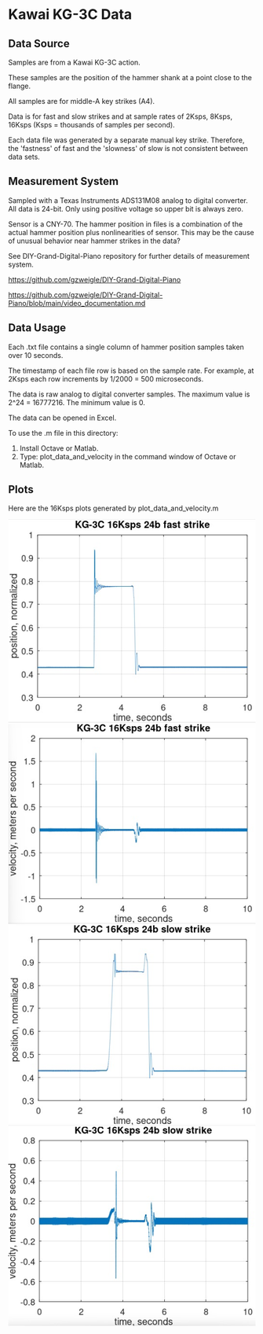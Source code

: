 # Kawai KG-3C Data

## Data Source

Samples are from a Kawai KG-3C action.

These samples are the position of the hammer shank at a point close to the flange.

All samples are for middle-A key strikes (A4).

Data is for fast and slow strikes and at sample rates of 2Ksps, 8Ksps, 16Ksps
(Ksps = thousands of samples per second).

Each data file was generated by a separate manual key strike.
Therefore, the 'fastness' of fast and the 'slowness' of slow is
not consistent between data sets.

## Measurement System

Sampled with a Texas Instruments ADS131M08 analog to digital converter.
All data is 24-bit. Only using positive voltage so upper bit is always zero.

Sensor is a CNY-70. The hammer position in files is a combination of the actual
hammer position plus nonlinearities of sensor. This may be the cause of unusual
behavior near hammer strikes in the data?

See DIY-Grand-Digital-Piano repository for further details of measurement system.

https://github.com/gzweigle/DIY-Grand-Digital-Piano

https://github.com/gzweigle/DIY-Grand-Digital-Piano/blob/main/video_documentation.md

## Data Usage

Each .txt file contains a single column of hammer position samples taken over 10 seconds.

The timestamp of each file row is based on the sample rate.  For example, at 2Ksps
each row increments by 1/2000 = 500 microseconds.

The data is raw analog to digital converter samples. The maximum value is
2^24 = 16777216.  The minimum value is 0.

The data can be opened in Excel.

To use the .m file in this directory:
1. Install Octave or Matlab.
2. Type:
   plot_data_and_velocity
   in the command window of Octave or Matlab.

## Plots

Here are the 16Ksps plots generated by plot_data_and_velocity.m

![alt text](hammer_16K_24b_fast.jpg)
![alt text](velocity_16K_24b_fast.jpg)
![alt text](hammer_16K_24b_slow.jpg)
![alt text](velocity_16K_24b_slow.jpg)